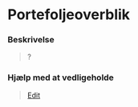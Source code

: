 # Portefoljeoverblik

### Beskrivelse

> ?

### Hjælp med at vedligeholde

> [Edit](https://github.com/FMDatahub/Portal/blob/main/docs/Moduler/Portefoljestyring/Portefoljeoverblik.md)
